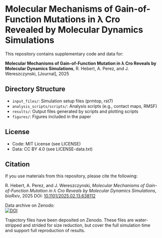 # Molecular Mechanisms of Gain-of-Function Mutations in λ Cro Revealed by Molecular Dynamics Simulations

This repository contains supplementary code and data for:

**Molecular Mechanisms of Gain-of-Function Mutation in λ Cro Reveals by Molecular Dynamics Simulations**, R. Hebert, A. Perez, and J. Wereszczynski, [Journal], 2025

## Directory Structure
- `input_files/`: Simulation setup files (prmtop, rst7)
- `analysis_scripts/scripts/`: Analysis scripts (e.g., contact maps, RMSF)
- `results/`: Output files generated by scripts and plotting scripts
- `figures/`: Figures included in the paper

## License
- Code: MIT License (see LICENSE)
- Data: CC BY 4.0 (see LICENSE-data.txt)

## Citation
If you use materials from this repository, please cite the following:

R. Hebert, A. Perez, and J. Wereszczynski, *Molecular Mechanisms of Gain-of-Function Mutation in λ Cro Reveals by Molecular Dynamics Simulations*, *bioRxiv*, 2025
DOI: [10.1101/2025.02.13.638112](https://doi.org/10.1101/2025.02.13.638112)

Data archive on Zenodo:  
[![DOI](https://zenodo.org/badge/DOI/10.5281/zenodo.16877368.svg)](https://doi.org/10.5281/zenodo.16877368)

Trajectory files have been deposited on Zenodo. These files are water-stripped and strided for size reduction, but cover the full simulation time and support full reproduction of results.
